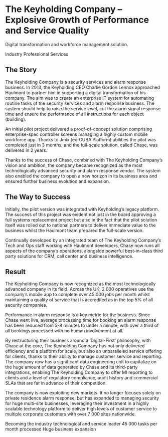 # **The Keyholding Company** – Explosive Growth of Performance and Service Quality

Digital transformation and workforce management solution.

Industry
Professional Services

## The Story

The Keyholding Company is a security services and alarm response business. In 2013, the Keyholding CEO Charlie Gordon Lennox approached Haulmont to partner him in supporting a digital transformation of his company. The aim was to create an enterprise IT system for automating routine tasks of the security services and alarm response business. The system should help to raise the service level, cut the alarm signal response time and ensure the performance of all instructions for each object (building).

An initial pilot project delivered a proof-of-concept solution comprising enterprise-spec controller screens managing a highly custom mobile workforce app. Thanks to Jmix (ex-CUBA Platform) abilities the pilot was completed just in 3 months, and the full-scale solution, called Chase, was delivered in 2 years.

Thanks to the success of Chase, combined with The Keyholding Company’s vision and ambition, the company became recognized as the most technologically advanced security and alarm response vendor. The system also enabled the company to open a new horizon in its business area and ensured further business evolution and expansion.

## The Way to Success

Initially, the pilot version was integrated with Keyholding’s legacy platform. The success of this project was evident not just in the board approving a full systems replacement project but also in the fact that the pilot solution itself was rolled out to national partners to deliver immediate value to the business whilst the Haulmont team prepared the full-scale version.

Continually developed by an integrated team of The Keyholding Company’s Tech and Ops staff working with Haulmont developers, Chase now runs all aspects of the company’s operations, alongside powerful best-in-class third party solutions for CRM, call center and business intelligence.

## Result

The Keyholding Company is now recognized as the most technologically advanced company in its field. Across the UK, 2 000 operatives use the company’s mobile app to complete over 45 000 jobs per month whilst maintaining a quality of service that is accredited as in the top 5% of all security companies.

Performance in alarm response is a key metric for the business. Since Chase went live, average processing time for booking an alarm response has been reduced from 5-8 minutes to under a minute, with over a third of all bookings processed with no human involvement at all.

By restructuring their business around a ‘Digital-First’ philosophy, with Chase at the core, The Keyholding Company has not only delivered efficiency and a platform for scale, but also an unparalleled service offering for clients, thanks to their ability to manage customer service and reporting. The company now has a significant data engineering unit to capitalize on the huge amount of data generated by Chase and its third-party integrations, enabling The Keyholding Company to offer MI reporting to clients and a level of regulatory compliance, audit history and commercial SLAs that are far in advance of their competition.

The company is now exploiting new markets. It no longer focuses solely on private residence alarm response, but has expanded to managing security for huge multi-site businesses, leveraging their investment in a highly scalable technology platform to deliver high levels of customer service to multiple corporate customers with over 7 000 sites nationwide.


Becoming the industry technological and service leader
45 000 tasks per month processed
Huge business expansion